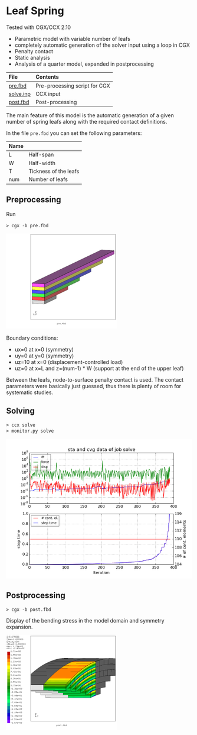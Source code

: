 # Leaf Spring
Tested with CGX/CCX 2.10

+ Parametric model with variable number of leafs
+ completely automatic generation of the solver input using a loop in CGX
+ Penalty contact
+ Static analysis
+ Analysis of a quarter model, expanded in postprocessing

| File                   | Contents                                      |
| :-------------         | :-------------                                |
| [pre.fbd](pre.fbd)     | Pre-processing script for CGX                 |
| [solve.inp](solve.inp) | CCX input                                     |
| [post.fbd](post.fbd)   | Post-processing                               |

The main feature of this model is the automatic generation of a given number of
spring leafs along with the required contact definitions.

In the file `pre.fbd` you can set the following parameters:

| Name                   |                                       |
| :-------------         | :-------------                                |
| L    | Half-span                |
| W    | Half-width                                   |
| T    | Tickness of the leafs                        |
| num  | Number of leafs |

## Preprocessing

Run
```
> cgx -b pre.fbd
```
<img src="Refs/geo.png" width="300">

Boundary conditions:
* ux=0 at x=0 (symmetry)
* uy=0 at y=0 (symmetry)
* uz=10 at x=0 (displacement-controlled load)
* uz=0 at x=L and z=(num-1) * W (support at the end of the upper leaf)

Between the leafs, node-to-surface penalty contact is used. The contact parameters
were basically just guessed, thus there is plenty of room for systematic studies.

## Solving

```
> ccx solve
> monitor.py solve
```
<img src="solve.png">

## Postprocessing

```
> cgx -b post.fbd
```
Display of the bending stress in the model domain and symmetry expansion.

<img src="Refs/Sxx.png" width="300">
